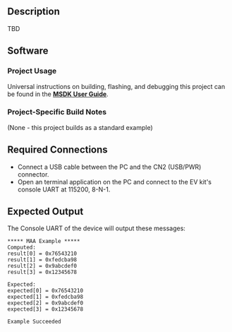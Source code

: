 ## Description

TBD<!--TBD-->


## Software

### Project Usage

Universal instructions on building, flashing, and debugging this project can be found in the **[MSDK User Guide](https://analog-devices-msdk.github.io/msdk/USERGUIDE/)**.

### Project-Specific Build Notes

(None - this project builds as a standard example)

## Required Connections

-   Connect a USB cable between the PC and the CN2 (USB/PWR) connector.
-   Open an terminal application on the PC and connect to the EV kit's console UART at 115200, 8-N-1.

## Expected Output

The Console UART of the device will output these messages:

```
***** MAA Example *****
Computed:
result[0] = 0x76543210
result[1] = 0xfedcba98
result[2] = 0x9abcdef0
result[3] = 0x12345678

Expected:
expected[0] = 0x76543210
expected[1] = 0xfedcba98
expected[2] = 0x9abcdef0
expected[3] = 0x12345678

Example Succeeded
```
